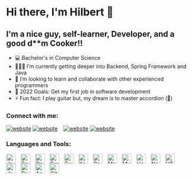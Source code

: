 ﻿# Hi there, I'm Hilbert 👋 

## I'm a nice guy, self-learner, Developer, and a good d**m Cooker!!

- 💻 Bachelor's in Computer Science
- 🙋🏻‍♂️ I’m currently getting deeper into Backend, Spring Framework and Java
- 👯 I’m looking to learn and collaborate with other experienced programmers
- 🥅 2022 Goals: Get my first job in software development
- ⚡ Fun fact: I play guitar but, my dream is to master accordion (🤑)

### Connect with me:

[![website](./img/linkedin-light.svg)](https://linkedin.com/in/hilbert-digenio/#gh-light-mode-only)
[![website](./img/linkedin-dark.svg)](https://linkedin.com/in/hilbert-digenio/#gh-dark-mode-only)
&nbsp;&nbsp;
[![website](./img/instagram-light.svg)](https://instagram.com/hil_beer_t/#gh-light-mode-only)
[![website](./img/instagram-dark.svg)](https://instagram.com/hil_beer_t/#gh-dark-mode-only)

### Languages and Tools:

[<img align="left" alt="Java" width="26px" src="https://cdn.jsdelivr.net/gh/devicons/devicon/icons/java/java-original.svg" style="padding-right:10px;" />][java]
[<img align="left" alt="Spring" width="26px" src="https://cdn.jsdelivr.net/gh/devicons/devicon/icons/spring/spring-original.svg" style="padding-right:10px;" />][spring]
[<img align="left" alt="OpenApi" width="26px" src="https://www.vectorlogo.zone/logos/openapis/openapis-icon.svg" style="padding-right:10px;" />][openapi]
[<img align="left" alt="Swagger" width="26px" src="https://raw.githubusercontent.com/get-icon/geticon/fc0f660daee147afb4a56c64e12bde6486b73e39/icons/swagger.svg" style="padding-right:10px;" />][swagger]
[<img align="left" alt="Swagger" width="26px" src="https://www.vectorlogo.zone/logos/getpostman/getpostman-icon.svg" style="padding-right:10px;" />][postman]
[<img align="left" alt="Kafka" width="26px" src="https://www.vectorlogo.zone/logos/apache_kafka/apache_kafka-icon.svg" style="padding-right:10px;" />][kafka]
[<img align="left" alt="PostgreSQL" width="26px" src="https://cdn.jsdelivr.net/gh/devicons/devicon/icons/postgresql/postgresql-original.svg" style="padding-right:10px;" />][postgres]
[<img align="left" alt="MongoDB" width="26px" src="https://cdn.jsdelivr.net/gh/devicons/devicon/icons/mongodb/mongodb-original.svg" style="padding-right:10px;" />][mongo] 
[<img align="left" alt="MySQL" width="26px" src="https://www.vectorlogo.zone/logos/mysql/mysql-icon.svg" style="padding-right:10px;" />][mysql]
[<img align="left" alt="Heroku" width="26px" src="https://www.vectorlogo.zone/logos/heroku/heroku-icon.svg" style="padding-right:10px;" />][heroku]
[<img align="left" alt="Netlify" width="26px" src="https://www.vectorlogo.zone/logos/netlify/netlify-icon.svg" style="padding-right:10px;" />][netlify]
[<img align="left" alt="HTML5" width="26px" src="https://cdn.jsdelivr.net/gh/devicons/devicon/icons/html5/html5-original.svg" style="padding-right:10px;" />][html]
[<img align="left" alt="JavaScript" width="26px" src="https://cdn.jsdelivr.net/gh/devicons/devicon/icons/javascript/javascript-original.svg" style="padding-right:10px;" />][js]
[<img align="left" alt="React" width="26px" src="https://cdn.jsdelivr.net/gh/devicons/devicon/icons/react/react-original.svg" style="padding-right:10px;" />][react]
[<img align="left" alt="Android" width="26px" src="https://cdn.jsdelivr.net/gh/devicons/devicon/icons/android/android-original.svg" style="padding-right:10px;" />][android]
[<img align="left" alt="Git" width="26px" src="https://cdn.jsdelivr.net/gh/devicons/devicon/icons/git/git-original.svg" style="padding-right:10px;" />][git]
<br />
<br/>


[instagram]: https://instagram.com/hil_beer_t/
[linkedin]: https://linkedin.com/in/hilbert-digenio/
[java]: https://www.java.com/pt-BR/
[spring]: https://spring.io/
[openapi]: https://www.openapis.org/
[swagger]: https://swagger.io/
[kafka]: https://kafka.apache.org/
[postgres]: https://www.postgresql.org/
[mongo]: https://www.mongodb.com/
[mysql]: https://www.mysql.com/
[heroku]: https://www.heroku.com/platform
[netlify]: https://www.netlify.com/
[html]: https://developer.mozilla.org/en-US/docs/Web/HTML
[js]: https://developer.mozilla.org/en-US/docs/Web/JavaScript
[react]: https://reactjs.org/
[android]: https://www.android.com/
[git]: https://git-scm.com/doc
[postman]: https://www.postman.com/
